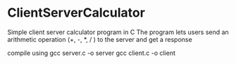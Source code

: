 # ClientServerCalculator

Simple client server calculator program in C
The program lets users send an arithmetic operation (+, -, *, / ) to the server and get a response

compile using 
gcc server.c -o server
gcc client.c -o client
